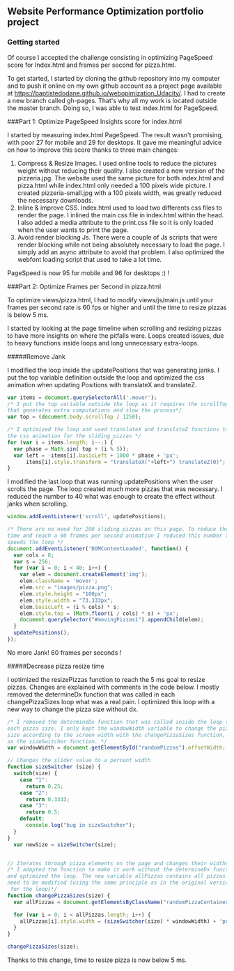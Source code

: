 ## Website Performance Optimization portfolio project

### Getting started

Of course I accepted the challenge consisting in optimizing PageSpeed score for Index.html and frames per second for pizza.html.

To get started, I started by cloning the github repository into my computer and to push it online on my own github account as a project page available at https://baptistedodane.github.io/webopimization_Udacity/. I had to create a new branch called gh-pages. That's why all my work is located outside the master branch. Doing so, I was able to test index.html for PageSpeed.

###Part 1: Optimize PageSpeed Insights score for index.html

I started by measuring index.html PageSpeed. The result wasn't promising, with poor 27 for mobile and 29 for desktops. It gave me meaningful advice on how to improve this score thanks to three main changes:

1. Compress & Resize Images. I used online tools to reduce the pictures weight without reducing their quality. I also created a new version of the pizzeria.jpg. The website used the same picture for both index.html and pizza.html while index.html only needed a 100 pixels wide picture. I created pizzeria-small.jpg with a 100 pixels width, was greatly reduced the necessary downloads.
2. Inline & improve CSS. Index.html used to load two differents css files to render the page. I inlined the main css file in index.html within the head. I also added a media attribute to the print.css file so it is only loaded when the user wants to print the page.
3. Avoid render blocking Js. There were a couple of Js scripts that were render blocking while not being absolutely necessary to load the page. I simply add an async attribute to avoid that problem. I also optimized the webfont loading script that used to take a lot time.

PageSpeed is now 95 for mobile and 96 for desktops :) !

###Part 2: Optimize Frames per Second in pizza.html

To optimize views/pizza.html, I had to modify views/js/main.js until your frames per second rate is 60 fps or higher and until the time to resize pizzas is below 5 ms.

I started by looking at the page timeline when scrolling and resizing pizzas to have more insights on where the pitfalls were. Loops created issues, due to heavy functions inside loops and long unnecessary extra-loops.

#####Remove Jank

I modified the loop inside the updatePositions that was generating janks. I put the top variable definition outside the loop and optimized the css animation when updating Positions with translateX and translateZ.
```javascript
var items = document.querySelectorAll('.mover');
/* I put the top variable outside the loop as it requires the scrollTop method
that generates extra computations and slow the process*/
var top = (document.body.scrollTop / 1250);

/* I optimized the loop and used translateX and translateZ functions to speed up
the css animation for the sliding pizzas */
for (var i = items.length; i--;) {
  var phase = Math.sin( top + (i % 5));
  var left = -items[i].basicLeft + 1000 * phase + 'px';
      items[i].style.transform = "translateX("+left+") translateZ(0)";
}
```

I modified the last loop that was running updatePositions when the user scrolls the page. The loop created much more pizzas that was necessary. I reduced the number to 40 what was enough to create the effect without janks when scrolling.
```javascript
window.addEventListener('scroll', updatePositions);

/* There are no need for 200 sliding pizzas on this page. To reduce the loading
time and reach a 60 frames per second animation I reduced this number to 40 What
speeds the loop */
document.addEventListener('DOMContentLoaded', function() {
  var cols = 8;
  var s = 256;
  for (var i = 0; i < 40; i++) {
    var elem = document.createElement('img');
    elem.className = 'mover';
    elem.src = "images/pizza.png";
    elem.style.height = "100px";
    elem.style.width = "73.333px";
    elem.basicLeft = (i % cols) * s;
    elem.style.top = (Math.floor(i / cols) * s) + 'px';
    document.querySelector("#movingPizzas1").appendChild(elem);
  }
  updatePositions();
});
```
No more Jank! 60 frames per seconds !

#####Decrease pizza resize time

I optimized the resizePizzas function to reach the 5 ms goal to resize pizzas. Changes are explained with comments in the code below. I mostly removed the determineDx function that was called in each changePizzaSizes loop what was a real pain. I optimized this loop with a new way to change the pizza size without dx.

```javascript
/* I removed the determineDx function that was called inside the loop to change
each pizza size. I only kept the windowWidth variable to change the pizza
size according to the screen width with the changePizzaSizes function, as well
as the sizeSwitcher function. */
var windowWidth = document.getElementById("randomPizzas").offsetWidth;

// Changes the slider value to a percent width
function sizeSwitcher (size) {
  switch(size) {
    case "1":
      return 0.25;
    case "2":
      return 0.3333;
    case "3":
      return 0.5;
    default:
      console.log("bug in sizeSwitcher");
  }
}
  var newSize = sizeSwitcher(size);


// Iterates through pizza elements on the page and changes their widths
/* I adapted the function to make it work without the determineDx function
and optimized the loop. The new variable allPizzas contains all pizzas that
need to be modified (using the same principle as in the original version
 for the loop)*/
function changePizzaSizes(size) {
  var allPizzas = document.getElementsByClassName("randomPizzaContainer");

  for (var i = 0; i < allPizzas.length; i++) {
    allPizzas[i].style.width = (sizeSwitcher(size) * windowWidth) + 'px';
  }
}

changePizzaSizes(size);
```

Thanks to this change, time to resize pizza is now below 5 ms.
